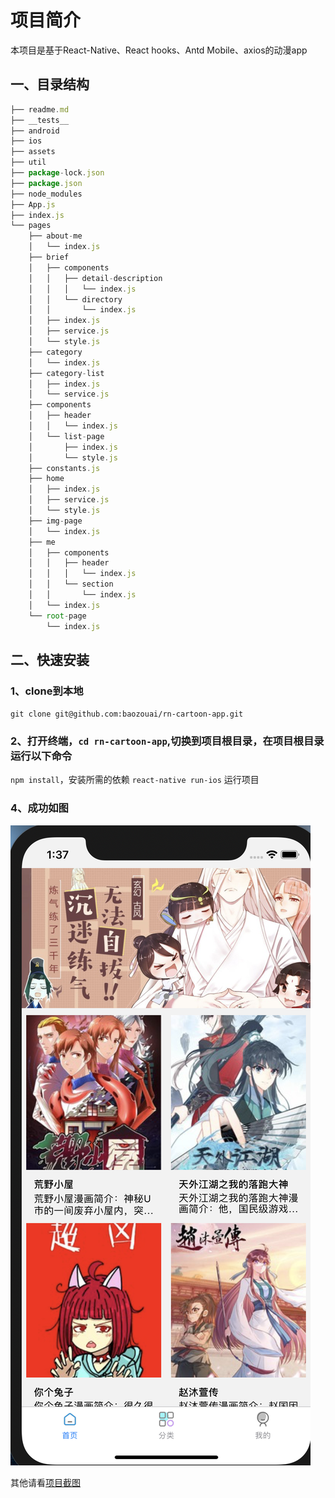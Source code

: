 # 项目简介

本项目是基于React-Native、React hooks、Antd Mobile、axios的动漫app

## 一、目录结构

```js
├── readme.md
├── __tests__
├── android
├── ios
├── assets
├── util
├── package-lock.json
├── package.json
├── node_modules
├── App.js
├── index.js
└── pages
    ├── about-me
    │   └── index.js
    ├── brief
    │   ├── components
    │   │   ├── detail-description
    │   │   │   └── index.js
    │   │   └── directory
    │   │       └── index.js
    │   ├── index.js
    │   ├── service.js
    │   └── style.js
    ├── category
    │   └── index.js
    ├── category-list
    │   ├── index.js
    │   └── service.js
    ├── components
    │   ├── header
    │   │   └── index.js
    │   └── list-page
    │       ├── index.js
    │       └── style.js
    ├── constants.js
    ├── home
    │   ├── index.js
    │   ├── service.js
    │   └── style.js
    ├── img-page
    │   └── index.js
    ├── me
    │   ├── components
    │   │   ├── header
    │   │   │   └── index.js
    │   │   └── section
    │   │       └── index.js
    │   └── index.js
    └── root-page
        └── index.js
```

## 二、快速安装

### 1、clone到本地

`git clone git@github.com:baozouai/rn-cartoon-app.git`

### 2、打开终端，`cd rn-cartoon-app`,切换到项目根目录，在项目根目录运行以下命令

`npm install`，安装所需的依赖
`react-native run-ios` 运行项目
### 4、成功如图

![首页](./项目截图/首页.png)

其他请看[项目截图](./项目截图)
